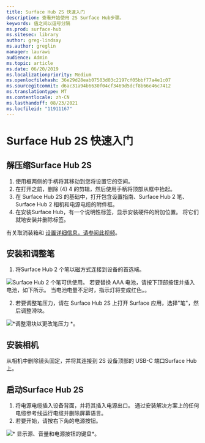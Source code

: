 ```yaml
---
title: Surface Hub 2S 快速入门
description: 查看开始使用 2S Surface Hub步骤。
keywords: 值之间以逗号分隔
ms.prod: surface-hub
ms.sitesec: library
author: greg-lindsay
ms.author: greglin
manager: laurawi
audience: Admin
ms.topic: article
ms.date: 06/20/2019
ms.localizationpriority: Medium
ms.openlocfilehash: 36e29d28eab07503d03c2197cf05bbf77a4e1c07
ms.sourcegitcommit: d6ac31a94b6630f04cf3469d5dcf8b66e46c7412
ms.translationtype: MT
ms.contentlocale: zh-CN
ms.lasthandoff: 08/23/2021
ms.locfileid: "11911167"
---
```

# <a name="surface-hub-2s-quick-start"></a>Surface Hub 2S 快速入门

## <a name="unpack-surface-hub-2s"></a>解压缩Surface Hub 2S

1. 使用框两侧的手柄将其移动到您将设置它的空间。
2. 在打开之前，删除 (4) 4 的剪辑，然后使用手柄将顶部从框中抬起。
3. 在 Surface Hub 2S 的基础中，打开包含设置指南、Surface Hub 2 笔、Surface Hub 2 相机和电源电缆的附件框。
4. 在安装Surface Hub，有一个说明性标签，显示安装硬件的附加位置。 将它们就地安装并删除标签。

有关取消装箱和 [设置详细信息，请参阅此视频](https://youtu.be/fCrxdNXvru4)。

## <a name="install-and-adjust-pen"></a>安装和调整笔

1. 将Surface Hub 2 个笔以磁方式连接到设备的首选端。

![*Surface Hub 2 个笔可供使用。 若要替换 AAA 电池，请按下顶部按钮并插入电池，如下所示。 当电池电量不足时，指示灯将变成红色。*。](images/sh2-pen.png) <br>

2. 若要调整笔压力，请在 Surface Hub 2S 上打开 Surface 应用，选择"笔"，然后调整滑块。

![*调整滑块以更改笔压力 *。](images/sh2-pen-pressure.png) <br>

## <a name="install-camera"></a>安装相机

从相机中删除镜头固定，并将其连接到 2S 设备顶部的 USB-C 端口Surface Hub上。

## <a name="start-surface-hub-2s"></a>启动Surface Hub 2S

1. 将电源电缆插入设备背面，并将其插入电源出口。 通过安装解决方案上的任何电缆参考线运行电缆并删除屏幕语言。
2. 若要开始，请按右下角的电源按钮。

![* 显示源、音量和电源按钮的键盘*。](images/sh2-keypad.png) <br>

